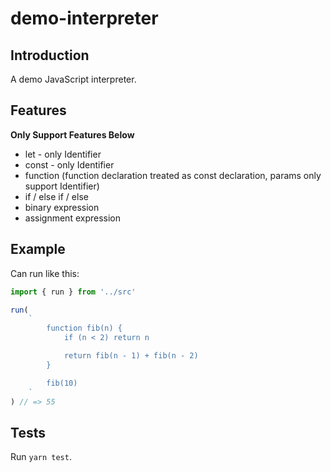 # demo-interpreter

## Introduction

A demo JavaScript interpreter.

## Features

**Only Support Features Below**

- let - only Identifier
- const - only Identifier
- function (function declaration treated as const declaration, params only support Identifier)
- if / else if / else
- binary expression
- assignment expression

## Example

Can run like this:

```js
import { run } from '../src'

run(
    `
        function fib(n) {
            if (n < 2) return n 

            return fib(n - 1) + fib(n - 2)
        }

        fib(10)
    `
) // => 55
```

## Tests

Run `yarn test`.